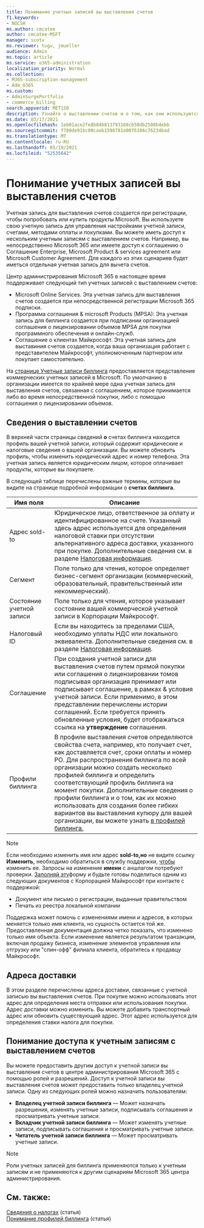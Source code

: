 ```yaml
---
title: Понимание учетных записей вы выставления счетов
f1.keywords:
- NOCSH
ms.author: cmcatee
author: cmcatee-MSFT
manager: scotv
ms.reviewer: tugu, jmueller
audience: Admin
ms.topic: article
ms.service: o365-administration
localization_priority: Normal
ms.collection:
- M365-subscription-management
- Adm_O365
ms.custom:
- AdminSurgePortfolio
- commerce_billing
search.appverid: MET150
description: Узнайте о выставлении счетов и о том, как они используются для управления настройками учетных записей, счетами, методами оплаты и покупками.
ms.date: 03/17/2021
ms.openlocfilehash: 1eb01ace2fe8b84b813793168cb50db2508b4ebb
ms.sourcegitcommit: f780de91bc00caeb1598781e0076106c76234bad
ms.translationtype: MT
ms.contentlocale: ru-RU
ms.lasthandoff: 05/19/2021
ms.locfileid: "52535642"
---
```

# <a name="understand-billing-accounts"></a>Понимание учетных записей вы выставления счетов

Учетная запись для выставления счетов создается при регистрации, чтобы попробовать или купить продукты Microsoft. Вы используете свою учетную запись для управления настройками учетной записи, счетами, методами оплаты и покупками. Вы можете иметь доступ к нескольким учетным записям с выставлением счетов. Например, вы непосредственно Microsoft 365 или имеете доступ к соглашению о Соглашение Enterprise, Microsoft Product & services agreement или Microsoft Customer Agreement. Для каждого из этих сценариев будет иметься отдельная учетная запись для вычета счетов.

Центр администрирования Microsoft 365 в настоящее время поддерживает следующий тип учетных записей с выставлением счетов:

- Microsoft Online Services. Эта учетная запись для выставления счетов создается при непосредственной регистрации Microsoft 365 подписки.
- Программа соглашения & microsoft Products (MPSA): Эта учетная запись для биллинга создается при подписании организацией соглашения о лицензировании объемов MPSA для покупки программного обеспечения и онлайн-служб.
- Соглашение о клиентах Майкрософт. Эта учетная запись для выставиния счетов создается, когда ваша организация работает с представителем Майкрософт, уполномоченным партнером или покупает самостоятельно.

На <a href="https://go.microsoft.com/fwlink/p/?linkid=2084771" target="_blank">странице Учетные записи биллинга</a> предоставляется представление коммерческих учетных записей в Microsoft. По умолчанию в организации имеется по крайней мере одна учетная запись для выставления счетов, связанная с соглашением, которое принимается либо во время непосредственной покупки, либо с помощью соглашения о лицензировании объемов.

## <a name="understand-billing-account-details"></a>Сведения о выставлении счетов

В верхней части страницы сведений **о** счетах биллинга находится профиль вашей учетной записи, который содержит юридические и налоговые сведения о вашей организации. Вы можете обновить профиль, чтобы изменить юридический адрес и номер телефона. Эта учетная запись является юридическим лицом, которое оплачивает продукты, которые вы покупаете.

В следующей таблице перечислены важные термины, которые вы видите на странице подробной информации о **счетах биллинга.**

| Имя поля | Описание |
|------------------|------------------------------------------------------------------------------------------------------------------------------------------------------------------------------------------------------------------------------------------------------------------------------|
| Адрес sold-to | Юридическое лицо, ответственное за оплату и идентифицированное на счете. Указанный здесь адрес используется для определения налоговой ставки при отсутствии альтернативного адреса доставки, указанного при покупке. Дополнительные сведения см. в разделе [Налоговая информация](billing-and-payments/tax-information.md). |
| Сегмент | Поле только для чтения, которое определяет бизнес-сегмент организации (коммерческий, образовательный, правительственный или некоммерческий). |
| Состояние учетной записи | Поле только для чтения, которое указывает состояние вашей коммерческой учетной записи в Корпорации Майкрософт. |
| Налоговый ID | Если вы находитесь за пределами США, необходимо уплаты НДС или локального эквивалента. Дополнительные сведения см. в разделе [Налоговая информация](billing-and-payments/tax-information.md). |
| Соглашение | При создания учетной записи для выставления счетов путем прямой покупки или соглашения о лицензировании томов подписывая организация принимает или подписывает соглашение, в рамках & условия учетной записи. Если применимо, в этом представлении перечислены истории соглашений. Если требуется принять обновленные условия, будет отображаться ссылка на **утверждение** соглашения. |
| Профили биллинга | В профиле выставления счетов определяются свойства счета, например, кто получает счет, как доставляется счет, сроки оплаты и номер PO. Для распространения биллинга по всей организации можно создать несколько профилей биллинга и определить соответствующий профиль биллинга на момент покупки. Дополнительные сведения о профили биллинга и о том, как их можно использовать для создания более гибких вариантов вы выставления купюру для вашей организации, вы можете узнать [в профилей биллинга.](billing-and-payments/manage-billing-profiles.md) |

> [!NOTE]
> Если необходимо изменить имя или адрес **sold-to,но** не видите ссылку **Изменить,** необходимо обратиться в службу поддержки, [чтобы](../business-video/get-help-support.md) изменить ее. Запросы на изменение **имени** с аншлагом потребуют проверки. [Заполняй эту](https://www.microsoft.com/download/details.aspx?id=102732)форму и будьте готовы поделиться одним из следующих документов с Корпорацией Майкрософт при контакте с поддержкой:
>
> - Документ или письмо о регистрации, выданные правительством
> - Печать из реестра локальной компании
>
> Поддержка может помочь с изменениями имени и адресов, в которых меняется только имя клиента, но сущность остается той же. Предоставленная документация должна четко показать, что изменено только имя объекта. Если изменение является результатом транзакции, включая продажу бизнеса, изменение элементов управления или отгрузку или "спин-офф" филиала клиента, обратитесь к продавцу Майкрософт.

## <a name="shipping-addresses"></a>Адреса доставки

В этом разделе перечислены адреса доставки, связанные с учетной записью вы выставления счетов. При покупке можно использовать этот адрес для определения места отправки или использования покупки. Адрес доставки можно изменить. Вы можете добавить транспортный адрес или обновить существующий адрес. Этот адрес используется для определения ставки налога для покупки.

## <a name="understand-access-to-billing-accounts"></a>Понимание доступа к учетным записям с выставлением счетов

Вы можете предоставить другим доступ к учетной записи вы выставления счетов в центре администрирования Microsoft 365 с помощью ролей и разрешений. Доступ к учетной записи вы выставления счетов может предоставить только владелец учетной записи. Одну из следующих ролей можно назначить пользователям:

- **Владелец учетной записи биллинга** &mdash; Может назначать разрешения, изменять учетные записи, подписывать соглашения и просматривать учетные записи.
- **Вкладчик учетной записи биллинга** &mdash; Может изменять учетные записи, подписывать соглашения и просматривать учетные записи.
- **Читатель учетной записи биллинга** &mdash; Может просматривать учетные записи.

> [!Note]
> Роли учетных записей для биллинга применяются только к учетным записям и не применяются к другим сценариям Microsoft 365 центра администрирования.

## <a name="related-content"></a>См. также:

[Сведения о налогах](billing-and-payments/tax-information.md) (статья) \
[Понимание профилей биллинга](billing-and-payments/manage-billing-profiles.md) (статья)
